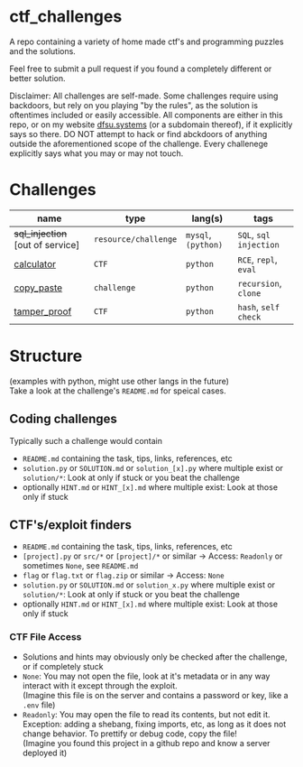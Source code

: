# ctf_challenges
A repo containing a variety of home made ctf's and programming puzzles and the solutions.

Feel free to submit a pull request if you found a completely different or better solution.

Disclaimer: All challenges are self-made. Some challenges require using backdoors,
but rely on you playing "by the rules", as the solution is oftentimes included or 
easily accessible. All components are either in this repo, or on my website [dfsu.systems](http.//dfsu.systems) (or a subdomain thereof), if it explicitly says so there.
DO NOT attempt to hack or find abckdoors of anything outside the aforementioned scope of the challenge. 
Every challenege explicitly says what you may or may not touch.

# Challenges
| name                                              | type                 | lang(s)             | tags                   |
|---------------------------------------------------|----------------------|---------------------|------------------------|
| ~~sql_injection~~ [out of service] | `resource/challenge` | `mysql`, `(python)` | `SQL`, `sql injection` |
| [calculator](./calculator)                        | `CTF`                | `python`            | `RCE`, `repl`, `eval`  |
| [copy_paste](./copy_paste)                        | `challenge`          | `python`            | `recursion`, `clone`   |
| [tamper_proof](./tamper_proof)                    | `CTF`                | `python`            | `hash`, `self check`   |

# Structure
(examples with python, might use other langs in the future)<br>
Take a look at the challenge's `README.md` for speical cases.
## Coding challenges
Typically such a challenge would contain
- `README.md` containing the task, tips, links, references, etc
- `solution.py` or `SOLUTION.md` or `solution_[x].py` where multiple exist or `solution/*`: Look at only if stuck or you beat the challenge
- optionally `HINT.md` or `HINT_[x].md` where multiple exist: Look at those only if stuck
## CTF's/exploit finders
- `README.md` containing the task, tips, links, references, etc
- `[project].py` or `src/*` or `[project]/*` or similar -> Access: `Readonly` or sometimes `None`, see `README.md`
- `flag` or `flag.txt` or `flag.zip` or similar -> Access: `None`
- `solution.py` or `SOLUTION.md` or `solution_x.py` where multiple exist or `solution/*`: Look at only if stuck or you beat the challenge
- optionally `HINT.md` or `HINT_[x].md` where multiple exist: Look at those only if stuck
### CTF File Access
- Solutions and hints may obviously only be checked after the challenge, or if completely stuck
- `None`: You may not open the file, look at it's metadata or in any way interact with it except through the exploit.<br>
(Imagine this file is on the server and contains a password or key, like a `.env` file)
- `Readonly`: You may open the file to read its contents, but not edit it. <br>
Exception: adding a shebang, fixing imports, etc, as long as it does not change behavior. To prettify or debug code, copy the file!<br>
(Imagine you found this project in a github repo and know a server deployed it)
 
